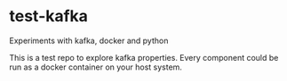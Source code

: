 # test-kafka
Experiments with kafka, docker and python

This is a test repo to explore kafka properties. Every component could be run as a docker container on your host system. 
